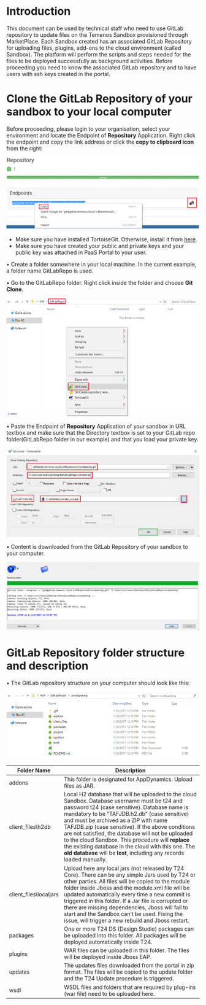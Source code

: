 
# Introduction #
This document can be used by technical staff who need to use GitLab repository to update files on the Temenos Sandbox provisioned through MarketPlace. Each Sandbox created has an associated GitLab Repository for uploading files, plugins, add-ons to the cloud environment (called Sandbox). The platform will perform the scripts and steps needed for the files to be deployed successfully as background activities. Before proceeding you need to know the associated GitLab repository and to have users with ssh keys created in the portal. 

# Clone the GitLab Repository of your sandbox to your local computer #

Before proceeding, please login to your organisation, select your environment and locate the Endpoint of **Repository** Application. Right click the endpoint and copy the link address or click the **copy to clipboard icon** from the right:

![repository](./images/repository.png)

- Make sure you have installed TortoiseGit. Otherwise, install it from [here](https://tortoisegit.org/download/ "Tortoise").
- Make sure you have created your public and private keys and your public key was attached in PaaS Portal to your user.

•	Create a folder somewhere in your local machine. In the current example, a folder name GitLabRepo is used.

•	Go to the GitLabRepo folder. Right click inside the folder and choose **Git Clone**.

![gitlab repo clone1](./images/gitlab_repo_clone1.png)

•	Paste the Endpoint of **Repository** Application of your sandbox in URL textbox and make sure that the Directory textbox is set to your GitLab repo folder(GitLabRepo folder in our example) and that you load your private key.

![gitlab repo clone2](./images/gitlab_repo_clone2.png)

•	Content is downloaded from the GitLab Repository of your sandbox to your computer.

![gitlab repo clone3](./images/gitlab_repo_clone3.png)

# GitLab Repository folder structure and description #

•	The GitLab repository structure on your computer should look like this:

![gitlab repo structure](./images/gitlab_repo_struc.png)

| **Folder Name**  				| Description	|
|-					|-		|
|addons				|	This folder is designated for AppDynamics. Upload files as JAR. |
|client_files\h2db		|	Local H2 database that will be uploaded to the cloud Sandbox. Database username must be t24 and password t24 (case sensitive). Database name is mandatory to be “TAFJDB.h2.db” (case sensitive) and must be archived as a ZIP with name TAFJDB.zip (case sensitive). If the above conditions are not satisfied, the database will not be uploaded to the cloud Sandbox. This procedure will **replace** the existing database in the cloud with this one. The **old database** will be **lost**, including any records loaded manually.|
|client_files\localjars				|	Upload here any local jars (not released by T24 Core). There can be any simple Jars used by T24 or other parties. All files will be copied to the module folder inside Jboss and the module.xml file will be updated automatically every time a new commit is triggered in this folder. If a Jar file is corrupted or there are missing dependencies, Jboss will fail to start and the Sandbox can’t be used. Fixing the issue, will trigger a new rebuild and Jboss restart. |
|packages				|	One or more T24 DS (Design Studio) packages can be uploaded into this folder. All packages will be deployed automatically inside T24. |
|plugins				|	WAR files can be uploaded in this folder. The files will be deployed inside Jboss EAP. |
|updates				|	The updates files downloaded from the portal in zip format. The files will be copied to the update folder and the T24 Update procedure is triggered. |
|wsdl				|	WSDL files and folders that are required by plug-ins (war file) need to be uploaded here. |

